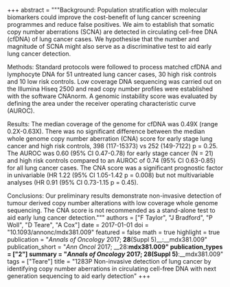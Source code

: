 +++
abstract = """Background: Population stratification with molecular biomarkers could improve the cost-benefit of lung cancer screening programmes and reduce false positives. We aim to establish that somatic copy number aberrations (SCNA) are detected in circulating cell-free DNA (cfDNA) of lung cancer cases. We hypothesise that the number and magnitude of SCNA might also serve as a discriminative test to aid early lung cancer detection.

Methods: Standard protocols were followed to process matched cfDNA and lymphocyte DNA for 51 untreated lung cancer cases, 30 high risk controls and 10 low risk controls. Low coverage DNA sequencing was carried out on the Illumina Hiseq 2500 and read copy number profiles were established with the software CNAnorm. A genomic instability score was evaluated by defining the area under the receiver operating characteristic curve (AUROC).

Results: The median coverage of the genome for cfDNA was 0.49X (range 0.2X-0.63X). There was no significant difference between the median whole genome copy number aberration (CNA) score for early stage lung cancer and high risk controls, 398 (117-15373) vs 252 (149-7122) p = 0.25. The AUROC was 0.60 (95% CI 0.47-0.78) for early stage cancer (N = 21) and high risk controls compared to an AUROC of 0.74 (95% CI 0.63-0.85) for all lung cancer cases. The CNA score was a significant prognostic factor in univariable (HR 1.22 (95% CI 1.05-1.42 p = 0.008) but not multivariable analyses (HR 0.91 (95% CI 0.73-1.15 p = 0.45).

Conclusions: Our preliminary results demonstrate non-invasive detection of tumour derived copy number alterations with low coverage whole genome sequencing. The CNA score is not recommended as a stand-alone test to aid early lung cancer detection."""
authors = ["F Taylor", "J Bradford", "P Woll", "D Teare", "A Cox"]
date = 2017-01-01
doi = "10.1093/annonc/mdx381.009"
featured = false
math = true
highlight = true
publication = "*Annals of Oncology* 2017; __28__(Suppl 5)__:__mdx381.009"
publication_short = "*Ann Oncol* 2017; __28:__mdx381.009"
publication_types = ["2"]
summary = "*Annals of Oncology* 2017; __28__(Suppl 5)__:__mdx381.009"
tags = ["Teare"]
title = "1283P Non-invasive detection of lung cancer by identifying copy number aberrations in circulating cell-free DNA with next generation sequencing to aid early detection"
+++

